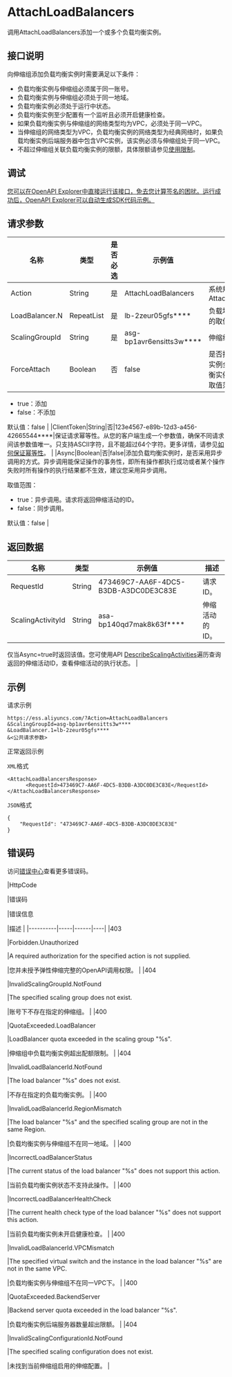 # AttachLoadBalancers

调用AttachLoadBalancers添加一个或多个负载均衡实例。

## 接口说明

向伸缩组添加负载均衡实例时需要满足以下条件：

-   负载均衡实例与伸缩组必须属于同一账号。
-   负载均衡实例与伸缩组必须处于同一地域。
-   负载均衡实例必须处于运行中状态。
-   负载均衡实例至少配置有一个监听且必须开启健康检查。
-   如果负载均衡实例与伸缩组的网络类型均为VPC，必须处于同一VPC。
-   当伸缩组的网络类型为VPC，负载均衡实例的网络类型为经典网络时，如果负载均衡实例后端服务器中包含VPC实例，该实例必须与伸缩组处于同一VPC。
-   不超过伸缩组关联负载均衡实例的限额，具体限额请参见[使用限制](~~25863~~)。

## 调试

[您可以在OpenAPI Explorer中直接运行该接口，免去您计算签名的困扰。运行成功后，OpenAPI Explorer可以自动生成SDK代码示例。](https://api.aliyun.com/#product=Ess&api=AttachLoadBalancers&type=RPC&version=2014-08-28)

## 请求参数

|名称|类型|是否必选|示例值|描述|
|--|--|----|---|--|
|Action|String|是|AttachLoadBalancers|系统规定参数。取值：AttachLoadBalancers |
|LoadBalancer.N|RepeatList|是|lb-2zeur05gfs\*\*\*\*|负载均衡实例的ID，N的取值范围：1~5。 |
|ScalingGroupId|String|是|asg-bp1avr6ensitts3w\*\*\*\*|伸缩组的ID。 |
|ForceAttach|Boolean|否|false|是否把当前伸缩组内的实例全部添加为负载均衡实例的后端服务器，取值范围：

 -   true：添加
-   false：不添加

 默认值：false |
|ClientToken|String|否|123e4567-e89b-12d3-a456-42665544\*\*\*\*|保证请求幂等性。从您的客户端生成一个参数值，确保不同请求间该参数值唯一。只支持ASCII字符，且不能超过64个字符。更多详情，请参见[如何保证幂等性](~~25965~~)。 |
|Async|Boolean|否|false|添加负载均衡实例时，是否采用异步调用的方式。异步调用能保证操作的事务性，即所有操作都执行成功或者某个操作失败时所有操作的执行结果都不生效，建议您采用异步调用。

 取值范围：

 -   true：异步调用。请求将返回伸缩活动的ID。
-   false：同步调用。

 默认值：false |

## 返回数据

|名称|类型|示例值|描述|
|--|--|---|--|
|RequestId|String|473469C7-AA6F-4DC5-B3DB-A3DC0DE3C83E|请求ID。 |
|ScalingActivityId|String|asa-bp140qd7mak8k63f\*\*\*\*|伸缩活动的ID。

 仅当Async=true时返回该值。您可使用API [DescribeScalingActivities](~~25961~~)遍历查询返回的伸缩活动ID，查看伸缩活动的执行状态。 |

## 示例

请求示例

```
https://ess.aliyuncs.com/?Action=AttachLoadBalancers
&ScalingGroupId=asg-bp1avr6ensitts3w****
&LoadBalancer.1=lb-2zeur05gfs****
&<公共请求参数>
```

正常返回示例

`XML`格式

```
<AttachLoadBalancersResponse>
      <RequestId>473469C7-AA6F-4DC5-B3DB-A3DC0DE3C83E</RequestId>
</AttachLoadBalancersResponse>
```

`JSON`格式

```
{
    "RequestId": "473469C7-AA6F-4DC5-B3DB-A3DC0DE3C83E"
}
```

## 错误码

访问[错误中心](https://error-center.alibabacloud.com/status/product/Ess)查看更多错误码。

|HttpCode

|错误码

|错误信息

|描述 |
|----------|-----|------|----|
|403

|Forbidden.Unauthorized

|A required authorization for the specified action is not supplied.

|您并未授予弹性伸缩完整的OpenAPI调用权限。 |
|404

|InvalidScalingGroupId.NotFound

|The specified scaling group does not exist.

|账号下不存在指定的伸缩组。 |
|400

|QuotaExceeded.LoadBalancer

|LoadBalancer quota exceeded in the scaling group "%s".

|伸缩组中负载均衡实例超出配额限制。 |
|404

|InvalidLoadBalancerId.NotFound

|The load balancer "%s" does not exist.

|不存在指定的负载均衡实例。 |
|400

|InvalidLoadBalancerId.RegionMismatch

|The load balancer "%s" and the specified scaling group are not in the same Region.

|负载均衡实例与伸缩组不在同一地域。 |
|400

|IncorrectLoadBalancerStatus

|The current status of the load balancer "%s" does not support this action.

|当前负载均衡实例状态不支持此操作。 |
|400

|IncorrectLoadBalancerHealthCheck

|The current health check type of the load balancer "%s" does not support this action.

|当前负载均衡实例未开启健康检查。 |
|400

|InvalidLoadBalancerId.VPCMismatch

|The specified virtual switch and the instance in the load balancer "%s" are not in the same VPC.

|负载均衡实例与伸缩组不在同一VPC下。 |
|400

|QuotaExceeded.BackendServer

|Backend server quota exceeded in the load balancer "%s".

|负载均衡实例后端服务器数量超出限额。 |
|404

|InvalidScalingConfigurationId.NotFound

|The specified scaling configuration does not exist.

|未找到当前伸缩组启用的伸缩配置。 |

